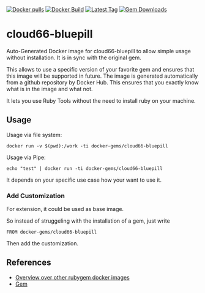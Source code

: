 [![Docker pulls](https://img.shields.io/docker/pulls/rubygem/cloud66-bluepill.svg)](https://hub.docker.com/r/rubygem/cloud66-bluepill/)
[![Docker Build](https://img.shields.io/docker/automated/rubygem/cloud66-bluepill.svg)](https://hub.docker.com/r/rubygem/cloud66-bluepill/)
[![Latest Tag](https://img.shields.io/github/tag/docker-rubygem/cloud66-bluepill.svg)](https://hub.docker.com/r/rubygem/cloud66-bluepill/)
[![Gem Downloads](https://img.shields.io/gem/dt/cloud66-bluepill.svg)](https://rubygems.org/gems/cloud66-bluepill/)
# cloud66-bluepill

Auto-Generated Docker image for cloud66-bluepill to allow simple usage without installation.
It is in sync with the original gem.

This allows to use a specific version of your favorite gem and ensures that this image will be supported in future.
The image is generated automatically from a github repository by Docker Hub.
This ensures that you exactly know what is in the image and what not.

It lets you use Ruby Tools without the need to install ruby on your machine.

## Usage

Usage via file system:

`docker run -v $(pwd):/work -ti docker-gems/cloud66-bluepill`

Usage via Pipe:

`echo "test" | docker run -ti docker-gems/cloud66-bluepill`

It depends on your specific use case how your want to use it.

### Add Customization

For extension, it could be used as base image.

So instead of struggeling with the installation of a gem, just write

`FROM docker-gems/cloud66-bluepill`

Then add the customization.

## References

 - [Overview over other rubygem docker images](https://github.com/thinkbot/docker-rubygem)
 - [Gem](https://rubygems.org/gems/cloud66-bluepill/)
